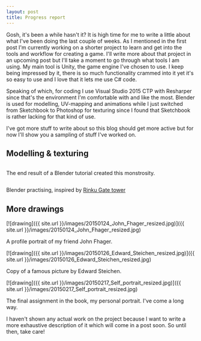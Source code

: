 ```yaml
---
layout: post
title: Progress report
---
```


Gosh, it's been a while hasn't it? It is high time for me to write a little about what I've been doing the last couple of weeks. As I mentioned in the first post I'm currently working on a shorter project to learn and get into the tools and workflow for creating a game. I'll write more about that project in an upcoming post but I'll take a moment to go through what tools I am using. My main tool is Unity, the game engine I've chosen to use. I keep being impressed by it, there is so much functionality crammed into it yet it's so easy to use and I love that it lets me use C# code.

Speaking of which, for coding I use Visual Studio 2015 CTP with Resharper since that's the environment I'm comfortable with and like the most. Blender is used for modelling, UV-mapping and animations while I just switched from Sketchbook to Photoshop for texturing since I found that Sketchbook is rather lacking for that kind of use.

I've got more stuff to write about so this blog should get more active but for now I'll show you a sampling of stuff I've worked on.

Modelling & texturing
---------------------
<p class="gfycontainer"><img class="gfyitem" data-id="SafeTalkativeHornshark" /></p>
<p class="imageText">The end result of a Blender tutorial created this monstrosity.</p>

<p class="gfycontainer"><img class="gfyitem" data-id="HugeScaredBasilisk" /></p>
<p class="imageText">Blender practising, inspired by <a href="http://en.wikipedia.org/wiki/Rinku_Gate_Tower_Building">Rinku Gate tower</a></p>

More drawings
-------------
[![drawing]({{ site.url }}/images/20150124_John_Fhager_resized.jpg)]({{ site.url }}/images/20150124_John_Fhager_resized.jpg)
<p class="imageText">A profile portrait of my friend John Fhager.</p>

[![drawing]({{ site.url }}/images/20150126_Edward_Steichen_resized.jpg)]({{ site.url }}/images/20150126_Edward_Steichen_resized.jpg)
<p class="imageText">Copy of a famous picture by Edward Steichen.</p>

[![drawing]({{ site.url }}/images/20150217_Self_portrait_resized.jpg)]({{ site.url }}/images/20150217_Self_portrait_resized.jpg)
<p class="imageText">The final assignment in the book, my personal portrait. I've come a long way.</p>

I haven't shown any actual work on the project because I want to write a more exhaustive description of it which will come in a post soon. So until then, take care!